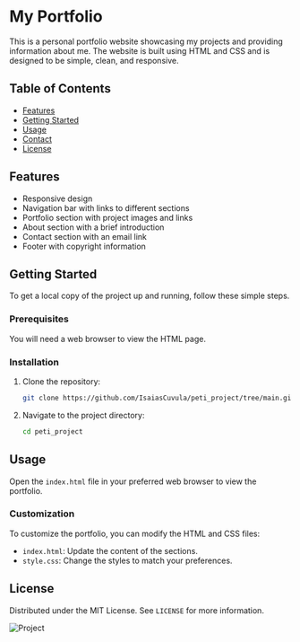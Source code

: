 # My Portfolio

This is a personal portfolio website showcasing my projects and providing information about me. The website is built using HTML and CSS and is designed to be simple, clean, and responsive.

## Table of Contents

- [Features](#features)
- [Getting Started](#getting-started)
- [Usage](#usage)
- [Contact](#contact)
- [License](#license)

## Features

- Responsive design
- Navigation bar with links to different sections
- Portfolio section with project images and links
- About section with a brief introduction
- Contact section with an email link
- Footer with copyright information

## Getting Started

To get a local copy of the project up and running, follow these simple steps.

### Prerequisites

You will need a web browser to view the HTML page.

### Installation

1. Clone the repository:

    ```sh
    git clone https://github.com/IsaiasCuvula/peti_project/tree/main.git
    ```

2. Navigate to the project directory:

    ```sh
    cd peti_project
    ```

## Usage

Open the `index.html` file in your preferred web browser to view the portfolio.

### Customization

To customize the portfolio, you can modify the HTML and CSS files:
- `index.html`: Update the content of the sections.
- `style.css`: Change the styles to match your preferences.

## License

Distributed under the MIT License. See `LICENSE` for more information.


<p align="left">
  <img alt="Project" src="https://github.com/IsaiasCuvula/peti_project/assets/68303716/fc7fa904-76e9-4310-9441-319986866aeb" />
</p>
